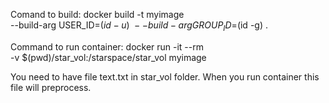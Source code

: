 Comand to build:
docker build -t myimage \
  --build-arg USER_ID=$(id -u) \
  --build-arg GROUP_ID=$(id -g) .
  
  
Command to run container:
 docker run -it --rm \
-v $(pwd)/star_vol:/starspace/star_vol myimage


You need to have file text.txt in star_vol folder.
When you run container this file will preprocess.
